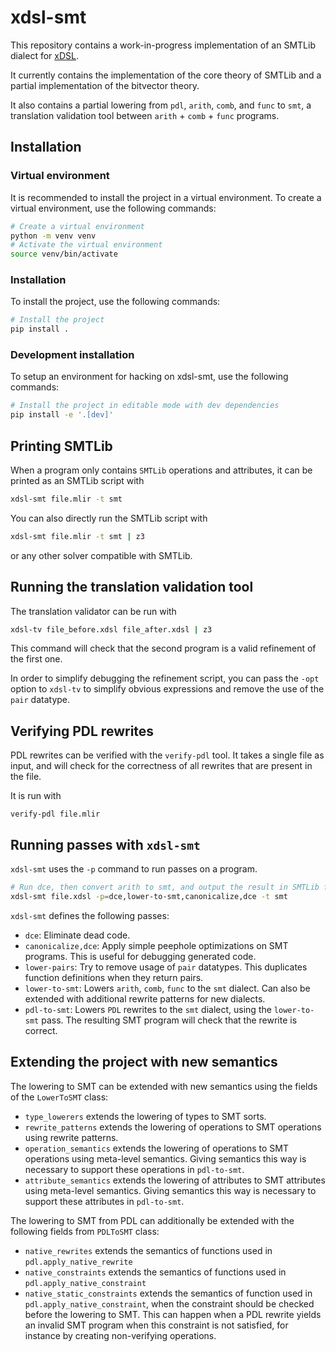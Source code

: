 # xdsl-smt

This repository contains a work-in-progress implementation of an SMTLib dialect for [xDSL](https://github.com/xdslproject/xdsl).

It currently contains the implementation of the core theory of SMTLib and a partial implementation
of the bitvector theory.

It also contains a partial lowering from `pdl`, `arith`, `comb`, and `func` to `smt`, a translation
validation tool between `arith` + `comb` + `func` programs.

## Installation

### Virtual environment

It is recommended to install the project in a virtual environment.
To create a virtual environment, use the following commands:

```bash
# Create a virtual environment
python -m venv venv
# Activate the virtual environment
source venv/bin/activate
```

### Installation

To install the project, use the following commands:

```bash
# Install the project
pip install .
```

### Development installation

To setup an environment for hacking on xdsl-smt, use the following commands:

```bash
# Install the project in editable mode with dev dependencies
pip install -e '.[dev]'
```

## Printing SMTLib

When a program only contains `SMTLib` operations and attributes, it can be
printed as an SMTLib script with

```bash
xdsl-smt file.mlir -t smt
```

You can also directly run the SMTLib script with

```bash
xdsl-smt file.mlir -t smt | z3
```
or any other solver compatible with SMTLib.

## Running the translation validation tool

The translation validator can be run with
```bash
xdsl-tv file_before.xdsl file_after.xdsl | z3
```

This command will check that the second program is a valid refinement of the first one.

In order to simplify debugging the refinement script, you can pass the `-opt` option
to `xdsl-tv` to simplify obvious expressions and remove the use of the `pair` datatype.

## Verifying PDL rewrites

PDL rewrites can be verified with the `verify-pdl` tool. It takes a single file as input, and will check for the correctness of all rewrites that are present in the file.

It is run with
```
verify-pdl file.mlir
```

## Running passes with `xdsl-smt`

`xdsl-smt` uses the `-p` command to run passes on a program.
```bash
# Run dce, then convert arith to smt, and output the result in SMTLib form
xdsl-smt file.xdsl -p=dce,lower-to-smt,canonicalize,dce -t smt
```

`xdsl-smt` defines the following passes:
* `dce`: Eliminate dead code.
* `canonicalize,dce`: Apply simple peephole optimizations on SMT programs. This is useful for debugging generated code.
* `lower-pairs`: Try to remove usage of `pair` datatypes. This duplicates function definitions when they return pairs.
* `lower-to-smt`: Lowers `arith`, `comb`, `func` to the `smt` dialect. Can also be extended with additional rewrite
  patterns for new dialects.
* `pdl-to-smt`: Lowers `PDL` rewrites to the `smt` dialect, using the `lower-to-smt` pass. The resulting SMT program
  will check that the rewrite is correct.

## Extending the project with new semantics

The lowering to SMT can be extended with new semantics using the fields of the `LowerToSMT` class:
* `type_lowerers` extends the lowering of types to SMT sorts.
* `rewrite_patterns` extends the lowering of operations to SMT operations using rewrite patterns.
* `operation_semantics` extends the lowering of operations to SMT operations using meta-level semantics. Giving semantics this way is necessary to support these operations in `pdl-to-smt`.
* `attribute_semantics` extends the lowering of attributes to SMT attributes using meta-level semantics. Giving semantics this way is necessary to support these attributes in `pdl-to-smt`.

The lowering to SMT from PDL can additionally be extended with the following fields from `PDLToSMT` class:
* `native_rewrites` extends the semantics of functions used in `pdl.apply_native_rewrite`
* `native_constraints` extends the semantics of functions used in `pdl.apply_native_constraint`
* `native_static_constraints` extends the semantics of function used in `pdl.apply_native_constraint`, when the constraint should be checked before the lowering to SMT. This can happen when a PDL rewrite yields an invalid SMT program when this constraint is not satisfied, for instance by creating non-verifying operations.

